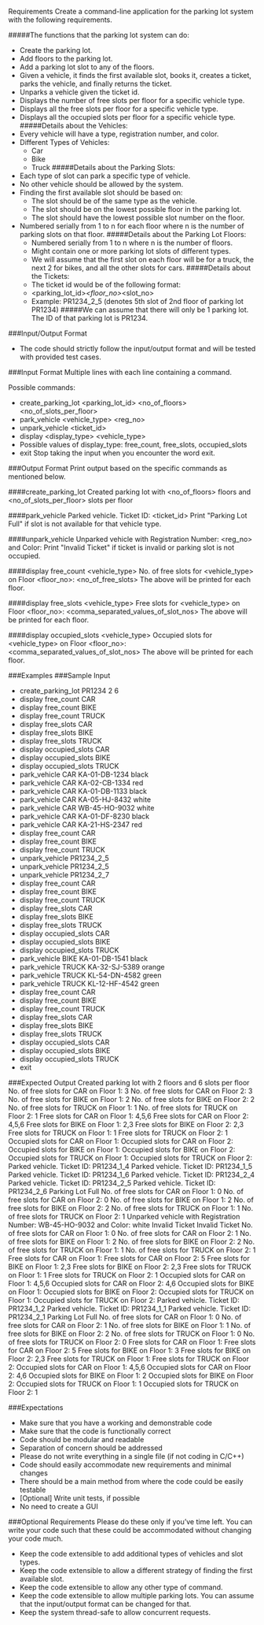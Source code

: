 Requirements
Create a command-line application for the parking lot system with the following requirements.

#####The functions that the parking lot system can do:
-   Create the parking lot.
-   Add floors to the parking lot.
-   Add a parking lot slot to any of the floors.
-   Given a vehicle, it finds the first available slot, books it, creates a ticket, parks the vehicle, and finally returns the ticket.
-   Unparks a vehicle given the ticket id.
-   Displays the number of free slots per floor for a specific vehicle type.
-   Displays all the free slots per floor for a specific vehicle type.
-   Displays all the occupied slots per floor for a specific vehicle type.
#####Details about the Vehicles:
-   Every vehicle will have a type, registration number, and color.
-   Different Types of Vehicles:
    -   Car
    -   Bike
    -   Truck
#####Details about the Parking Slots:
-   Each type of slot can park a specific type of vehicle.
-   No other vehicle should be allowed by the system.
-   Finding the first available slot should be based on:
    -   The slot should be of the same type as the vehicle.
    -   The slot should be on the lowest possible floor in the parking lot.
    -   The slot should have the lowest possible slot number on the floor.
-   Numbered serially from 1 to n for each floor where n is the number of parking slots on that floor.
#####Details about the Parking Lot Floors:
    -   Numbered serially from 1 to n where n is the number of floors.
    -   Might contain one or more parking lot slots of different types.
    -   We will assume that the first slot on each floor will be for a truck, the next 2 for bikes, and all the other slots for cars.
#####Details about the Tickets:
    -   The ticket id would be of the following format:
    -   <parking_lot_id>_<floor_no>_<slot_no>
    -   Example: PR1234_2_5 (denotes 5th slot of 2nd floor of parking lot PR1234)
#####We can assume that there will only be 1 parking lot. The ID of that parking lot is PR1234.

###Input/Output Format
-   The code should strictly follow the input/output format and will be tested with provided test cases.

###Input Format
Multiple lines with each line containing a command.

Possible commands:

-   create_parking_lot <parking_lot_id> <no_of_floors> <no_of_slots_per_floor>
-   park_vehicle <vehicle_type> <reg_no> <color>
-   unpark_vehicle <ticket_id>
-   display <display_type> <vehicle_type>
-   Possible values of display_type: free_count, free_slots, occupied_slots
-   exit
Stop taking the input when you encounter the word exit.

###Output Format
Print output based on the specific commands as mentioned below.

####create_parking_lot
Created parking lot with <no_of_floors> floors and <no_of_slots_per_floor> slots per floor

####park_vehicle
Parked vehicle. Ticket ID: <ticket_id>
Print "Parking Lot Full" if slot is not available for that vehicle type.

####unpark_vehicle
Unparked vehicle with Registration Number: <reg_no> and Color: <color>
Print "Invalid Ticket" if ticket is invalid or parking slot is not occupied.

####display free_count <vehicle_type>
No. of free slots for <vehicle_type> on Floor <floor_no>: <no_of_free_slots>
The above will be printed for each floor.

####display free_slots <vehicle_type>
Free slots for <vehicle_type> on Floor <floor_no>: <comma_separated_values_of_slot_nos>
The above will be printed for each floor.

####display occupied_slots <vehicle_type>
Occupied slots for <vehicle_type> on Floor <floor_no>: <comma_separated_values_of_slot_nos>
The above will be printed for each floor.

###Examples
###Sample Input
-   create_parking_lot PR1234 2 6
-   display free_count CAR
-   display free_count BIKE
-   display free_count TRUCK
-   display free_slots CAR
-   display free_slots BIKE
-   display free_slots TRUCK
-   display occupied_slots CAR
-   display occupied_slots BIKE
-   display occupied_slots TRUCK
-   park_vehicle CAR KA-01-DB-1234 black
-   park_vehicle CAR KA-02-CB-1334 red
-   park_vehicle CAR KA-01-DB-1133 black
-   park_vehicle CAR KA-05-HJ-8432 white
-   park_vehicle CAR WB-45-HO-9032 white
-   park_vehicle CAR KA-01-DF-8230 black
-   park_vehicle CAR KA-21-HS-2347 red
-   display free_count CAR
-   display free_count BIKE
-   display free_count TRUCK
-   unpark_vehicle PR1234_2_5
-   unpark_vehicle PR1234_2_5
-   unpark_vehicle PR1234_2_7
-   display free_count CAR
-   display free_count BIKE
-   display free_count TRUCK
-   display free_slots CAR
-   display free_slots BIKE
-   display free_slots TRUCK
-   display occupied_slots CAR
-   display occupied_slots BIKE
-   display occupied_slots TRUCK
-   park_vehicle BIKE KA-01-DB-1541 black
-   park_vehicle TRUCK KA-32-SJ-5389 orange
-   park_vehicle TRUCK KL-54-DN-4582 green
-   park_vehicle TRUCK KL-12-HF-4542 green
-   display free_count CAR
-   display free_count BIKE
-   display free_count TRUCK
-   display free_slots CAR
-   display free_slots BIKE
-   display free_slots TRUCK
-   display occupied_slots CAR
-   display occupied_slots BIKE
-   display occupied_slots TRUCK
-   exit

###Expected Output
Created parking lot with 2 floors and 6 slots per floor
    No. of free slots for CAR on Floor 1: 3
    No. of free slots for CAR on Floor 2: 3
    No. of free slots for BIKE on Floor 1: 2
    No. of free slots for BIKE on Floor 2: 2
    No. of free slots for TRUCK on Floor 1: 1
    No. of free slots for TRUCK on Floor 2: 1
    Free slots for CAR on Floor 1: 4,5,6
    Free slots for CAR on Floor 2: 4,5,6
    Free slots for BIKE on Floor 1: 2,3
    Free slots for BIKE on Floor 2: 2,3
    Free slots for TRUCK on Floor 1: 1
    Free slots for TRUCK on Floor 2: 1
    Occupied slots for CAR on Floor 1: 
    Occupied slots for CAR on Floor 2: 
    Occupied slots for BIKE on Floor 1: 
    Occupied slots for BIKE on Floor 2: 
    Occupied slots for TRUCK on Floor 1: 
    Occupied slots for TRUCK on Floor 2: 
    Parked vehicle. Ticket ID: PR1234_1_4
    Parked vehicle. Ticket ID: PR1234_1_5
    Parked vehicle. Ticket ID: PR1234_1_6
    Parked vehicle. Ticket ID: PR1234_2_4
    Parked vehicle. Ticket ID: PR1234_2_5
    Parked vehicle. Ticket ID: PR1234_2_6
    Parking Lot Full
    No. of free slots for CAR on Floor 1: 0
    No. of free slots for CAR on Floor 2: 0
    No. of free slots for BIKE on Floor 1: 2
    No. of free slots for BIKE on Floor 2: 2
    No. of free slots for TRUCK on Floor 1: 1
    No. of free slots for TRUCK on Floor 2: 1
    Unparked vehicle with Registration Number: WB-45-HO-9032 and Color: white
    Invalid Ticket
    Invalid Ticket
    No. of free slots for CAR on Floor 1: 0
    No. of free slots for CAR on Floor 2: 1
    No. of free slots for BIKE on Floor 1: 2
    No. of free slots for BIKE on Floor 2: 2
    No. of free slots for TRUCK on Floor 1: 1
    No. of free slots for TRUCK on Floor 2: 1
    Free slots for CAR on Floor 1: 
    Free slots for CAR on Floor 2: 5
    Free slots for BIKE on Floor 1: 2,3
    Free slots for BIKE on Floor 2: 2,3
    Free slots for TRUCK on Floor 1: 1
    Free slots for TRUCK on Floor 2: 1
    Occupied slots for CAR on Floor 1: 4,5,6
    Occupied slots for CAR on Floor 2: 4,6
    Occupied slots for BIKE on Floor 1: 
    Occupied slots for BIKE on Floor 2: 
    Occupied slots for TRUCK on Floor 1: 
    Occupied slots for TRUCK on Floor 2: 
    Parked vehicle. Ticket ID: PR1234_1_2
    Parked vehicle. Ticket ID: PR1234_1_1
    Parked vehicle. Ticket ID: PR1234_2_1
    Parking Lot Full
    No. of free slots for CAR on Floor 1: 0
    No. of free slots for CAR on Floor 2: 1
    No. of free slots for BIKE on Floor 1: 1
    No. of free slots for BIKE on Floor 2: 2
    No. of free slots for TRUCK on Floor 1: 0
    No. of free slots for TRUCK on Floor 2: 0
    Free slots for CAR on Floor 1: 
    Free slots for CAR on Floor 2: 5
    Free slots for BIKE on Floor 1: 3
    Free slots for BIKE on Floor 2: 2,3
    Free slots for TRUCK on Floor 1: 
    Free slots for TRUCK on Floor 2: 
    Occupied slots for CAR on Floor 1: 4,5,6
    Occupied slots for CAR on Floor 2: 4,6
    Occupied slots for BIKE on Floor 1: 2
    Occupied slots for BIKE on Floor 2: 
    Occupied slots for TRUCK on Floor 1: 1
    Occupied slots for TRUCK on Floor 2: 1

###Expectations
-   Make sure that you have a working and demonstrable code
-   Make sure that the code is functionally correct
-   Code should be modular and readable
-   Separation of concern should be addressed
-   Please do not write everything in a single file (if not coding in C/C++)
-   Code should easily accommodate new requirements and minimal changes
-   There should be a main method from where the code could be easily testable
-   [Optional] Write unit tests, if possible
-   No need to create a GUI

###Optional Requirements
Please do these only if you’ve time left. You can write your code such that these could be accommodated without changing your code much.

-   Keep the code extensible to add additional types of vehicles and slot types.
-   Keep the code extensible to allow a different strategy of finding the first available slot.
-   Keep the code extensible to allow any other type of command.
-   Keep the code extensible to allow multiple parking lots. You can assume that the input/output format can be changed for that.
-   Keep the system thread-safe to allow concurrent requests.